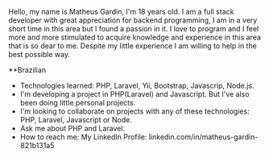 Hello, my name is Matheus Gardin, I'm 18 years old. I am a full stack developer with great appreciation for backend programming, I am in a very short time in this area but I found a passion in it. I love to program and I feel more and more stimulated to acquire knowledge and experience in this area that is so dear to me. Despite my little experience I am willing to help in the best possible way.

**Brazilian

- Technologies learned: PHP, Laravel, Yii, Bootstrap, Javascrip, Node.js.
- I'm developing a project in PHP(Laravel) and Javascript. But I've also been doing little personal projects.
- I'm looking to collaborate on projects with any of these technologies: PHP, Laravel, Javascript or Node.
- Ask me about PHP and Laravel.
- How to reach me: My LinkedIn Profile: linkedin.com/in/matheus-gardin-821b131a5
